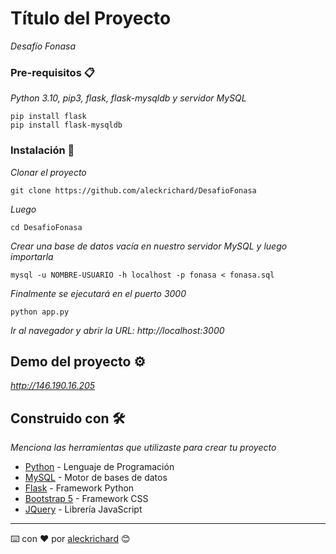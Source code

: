 # Título del Proyecto

_Desafío Fonasa_

### Pre-requisitos 📋

_Python 3.10, pip3, flask, flask-mysqldb y servidor MySQL_

```
pip install flask
pip install flask-mysqldb
```

### Instalación 🔧

_Clonar el proyecto_

```
git clone https://github.com/aleckrichard/DesafioFonasa
```

_Luego_

```
cd DesafioFonasa
```

_Crear una base de datos vacía en nuestro servidor MySQL y luego importarla_

```
mysql -u NOMBRE-USUARIO -h localhost -p fonasa < fonasa.sql
```

_Finalmente se ejecutará en el puerto 3000_

```
python app.py
```
_Ir al navegador y abrir la URL: http://localhost:3000_

## Demo del proyecto ⚙️

_http://146.190.16.205_

## Construido con 🛠️

_Menciona las herramientas que utilizaste para crear tu proyecto_

* [Python](https://www.python.org) - Lenguaje de Programación
* [MySQL](https://www.mysql.com) - Motor de bases de datos
* [Flask](https://flask.palletsprojects.com/en/2.1.x/) - Framework Python
* [Bootstrap 5](https://getbootstrap.com) - Framework CSS
* [JQuery](https://jquery.com) - Librería JavaScript

---
⌨️ con ❤️ por [aleckrichard](https://github.com/aleckrichard) 😊